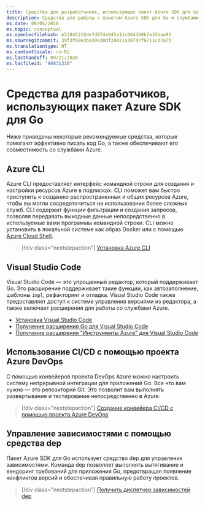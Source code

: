 ```yaml
---
title: Средства для разработчиков, использующих пакет Azure SDK для Go
description: Средства для работы с пакетом Azure SDK для Go и службами Azure
ms.date: 09/05/2018
ms.topic: conceptual
ms.openlocfilehash: e52845218de7d874e045a11c004360b7a35baa03
ms.sourcegitcommit: 39f3f69e3be39e30df28421a30747f6711c37a7b
ms.translationtype: HT
ms.contentlocale: ru-RU
ms.lasthandoff: 09/21/2020
ms.locfileid: "90831310"
---
```

# <a name="tools-for-developers-using-the-azure-sdk-for-go"></a>Средства для разработчиков, использующих пакет Azure SDK для Go

Ниже приведены некоторые рекомендуемые средства, которые помогают эффективно писать код Go, а также обеспечивают его совместимость со службами Azure.

## <a name="azure-cli"></a>Azure CLI

Azure CLI предоставляет интерфейс командной строки для создания и настройки ресурсов Azure в подписках. CLI поможет вам быстро приступить к созданию распространенных и общих ресурсов Azure, чтобы вы могли сосредоточиться на использовании более сложных служб. CLI содержит функции фильтрации и создания запросов, позволяя передавать выходные данные непосредственно в используемые вами программы командной строки. CLI можно установить в локальной системе как образ Docker или с помощью [Azure Cloud Shell](/azure/cloud-shell/overview).

> [!div class="nextstepaction"]
> [Установка Azure CLI](/cli/azure/install-azure-cli)

## <a name="visual-studio-code"></a>Visual Studio Code

Visual Studio Code — это упрощенный редактор, который поддерживает Go. Это расширение поддерживает такие функции, как автозаполнение, шаблоны `impl`, рефакторинг и отладка. Visual Studio Code также предоставляет доступ к системе управления версиями из редактора, а также включает расширения для работы со службами Azure.

* [Установка Visual Studio Code](https://code.visualstudio.com/Download)
* [Получение расширения Go для Visual Studio Code](https://code.visualstudio.com/docs/languages/go)
* [Получение расширения "Инструменты Azure" для Visual Studio Code](https://marketplace.visualstudio.com/items?itemName=ms-vscode.vscode-azureextensionpack)

## <a name="cicd-with-azure-devops-project"></a>Использование CI/CD с помощью проекта Azure DevOps

С помощью конвейеров проекта DevOps Azure можно настроить систему непрерывной интеграции для приложений Go. Все что вам нужно — это репозиторий Git. Это позволит вам выполнять развертывание и тестирование непосредственно в Azure.

> [!div class="nextstepaction"]
> [Создание конвейера CI/CD с помощью проекта Azure DevOps](/azure/devops-project/azure-devops-project-go)

## <a name="dependency-management-with-dep"></a>Управление зависимостями с помощью средства dep

Пакет Azure SDK для Go использует средство dep для управления зависимостями. Команда dep позволяет выполнять вытягивание и вендоринг требований для приложения Go, предотвращая появление конфликтов версий и обеспечивая правильную работу проектов.

> [!div class="nextstepaction"]
> [Получить диспетчер зависимостей dep](https://github.com/golang/dep)